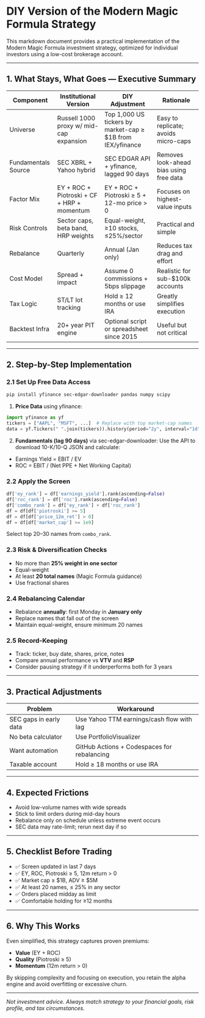 # DIY Version of the Modern Magic Formula Strategy

This markdown document provides a practical implementation of the Modern Magic Formula investment strategy, optimized for individual investors using a low-cost brokerage account.

---

## 1. What Stays, What Goes — Executive Summary

| Component | Institutional Version | DIY Adjustment | Rationale |
|-----------|------------------------|----------------|-----------|
| Universe | Russell 1000 proxy w/ mid-cap expansion | Top 1,000 US tickers by market-cap ≥ $1B from IEX/yfinance | Easy to replicate; avoids micro-caps |
| Fundamentals Source | SEC XBRL + Yahoo hybrid | SEC EDGAR API + yfinance, lagged 90 days | Removes look-ahead bias using free data |
| Factor Mix | EY + ROC + Piotroski + CF + HRP + momentum | EY + ROC + Piotroski ≥ 5 + 12-mo price > 0 | Focuses on highest-value inputs |
| Risk Controls | Sector caps, beta band, HRP weights | Equal-weight, ≥10 stocks, ≤25%/sector | Practical and simple |
| Rebalance | Quarterly | Annual (Jan only) | Reduces tax drag and effort |
| Cost Model | Spread + impact | Assume 0 commissions + 5bps slippage | Realistic for sub-$100k accounts |
| Tax Logic | ST/LT lot tracking | Hold ≥ 12 months or use IRA | Greatly simplifies execution |
| Backtest Infra | 20+ year PIT engine | Optional script or spreadsheet since 2015 | Useful but not critical |

---

## 2. Step-by-Step Implementation

### 2.1 Set Up Free Data Access

```bash
pip install yfinance sec-edgar-downloader pandas numpy scipy
```

1. **Price Data** using yfinance:
```python
import yfinance as yf
tickers = ["AAPL", "MSFT", ...]  # Replace with top market-cap names
data = yf.Tickers(" ".join(tickers)).history(period="2y", interval="1d")["Close"]
```

2. **Fundamentals (lag 90 days)** via sec-edgar-downloader:
Use the API to download 10-K/10-Q JSON and calculate:
- Earnings Yield = EBIT / EV
- ROC = EBIT / (Net PPE + Net Working Capital)

### 2.2 Apply the Screen

```python
df['ey_rank'] = df['earnings_yield'].rank(ascending=False)
df['roc_rank'] = df['roc'].rank(ascending=False)
df['combo_rank'] = df['ey_rank'] + df['roc_rank']
df = df[df['piotroski'] >= 5]
df = df[df['price_12m_ret'] > 0]
df = df[df['market_cap'] >= 1e9]
```

Select top 20–30 names from `combo_rank`.

### 2.3 Risk & Diversification Checks

- No more than **25% weight in one sector**
- Equal-weight
- At least **20 total names** (Magic Formula guidance)
- Use fractional shares

### 2.4 Rebalancing Calendar

- Rebalance **annually**: first Monday in **January only**
- Replace names that fall out of the screen
- Maintain equal-weight, ensure minimum 20 names

### 2.5 Record-Keeping

- Track: ticker, buy date, shares, price, notes
- Compare annual performance vs **VTV** and **RSP**
- Consider pausing strategy if it underperforms both for 3 years

---

## 3. Practical Adjustments

| Problem | Workaround |
|--------|------------|
| SEC gaps in early data | Use Yahoo TTM earnings/cash flow with lag |
| No beta calculator | Use PortfolioVisualizer |
| Want automation | GitHub Actions + Codespaces for rebalancing |
| Taxable account | Hold ≥ 18 months or use IRA |

---

## 4. Expected Frictions

- Avoid low-volume names with wide spreads
- Stick to limit orders during mid-day hours
- Rebalance only on schedule unless extreme event occurs
- SEC data may rate-limit; rerun next day if so

---

## 5. Checklist Before Trading

- ✅ Screen updated in last 7 days  
- ✅ EY, ROC, Piotroski ≥ 5, 12m return > 0  
- ✅ Market cap ≥ $1B, ADV ≥ $5M  
- ✅ At least 20 names, ≤ 25% in any sector  
- ✅ Orders placed midday as limit  
- ✅ Comfortable holding for ≥12 months

---

## 6. Why This Works

Even simplified, this strategy captures proven premiums:
- **Value** (EY + ROC)
- **Quality** (Piotroski ≥ 5)
- **Momentum** (12m return > 0)

By skipping complexity and focusing on execution, you retain the alpha engine and avoid overfitting or excessive churn.

---

*Not investment advice. Always match strategy to your financial goals, risk profile, and tax circumstances.*
